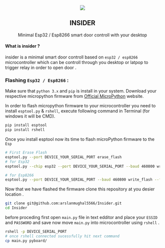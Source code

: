 

<div>
    <p align="center">
        <img src="https://i.imgur.com/k5aFLsJ.png"/>
    </p> 
    <h2 align="center">INSIDER</h2>
    <p align="center">Minimal Esp32 / Esp8266 smart door controll with your desktop</p>
</div>

#### What is insider ?

insider is a minimal smart door controll based on `esp32 / esp8266` microcontroller which can be controll through you desktop or latpop to trigger relay in order to open door .



### Flashing `Esp32 / Esp8266` :

Make sure that `python 3.x` and `pip` is install in your system. Download your respective micropython  firmware from [Official MicroPython](https://micropython.org/download) website.

In order to flash micropython firmware to your microcontroller you need to install `esptool.py`  & `rshell`, execute following command in Terminal (for windows it will be CMD).

```bash
pip install esptool
pip install rshell
```

Once you install esptool now its time to flash microPython firmware to the `Esp`

```bash
# First Erase Flash 
esptool.py --port DEVICE_YOUR_SERIAL_PORT erase_flash
# for Esp32
esptool.py --chip esp32 --port DEVICE_YOUR_SERIAL_PORT --baud 460800 write_flash -z 0x1000 esp32-downloaded-bin-file-path-here.bin

# for Esp8266
esptool.py --port DEVICE_YOUR_SERIAL_PORT --baud 460800 write_flash --flash_size=detect 0 esp8266-downloaded-bin-file-path-here.bin
```

Now that we have flashed the firmware clone this repository at you desier location .

```bash
git clone git@github.com:arslanmughal5566/Insider.git
cd Insider
```

before proceding first open `main.py`  file in text edditor and place your `ESSID` and `PASSWORD` and save now move `main.py`  into microcontroller using `rshell` .

```bash
rshell -p DEVICE_SERIAL_PORT
# once rshell connected sucessfully hit next command
cp main.py pyboard/
```


